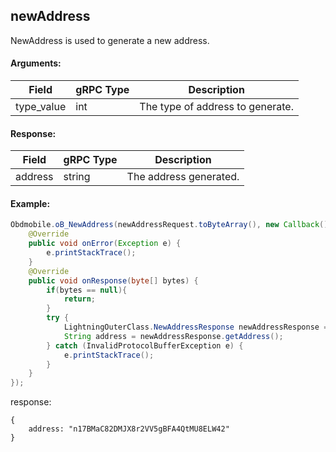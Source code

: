 ## newAddress

NewAddress is used to generate a new address.

#### Arguments:
| Field		   |	gRPC Type		|	   Description  |
| -------- 	 |	---------   |    ---------    |  
| type_value	     |	int		  |	      The type of address to generate.|


#### Response:
| Field		         |	gRPC Type		|	   Description    |
| -------- 	         |	---------       |      ---------      |  
| address            |	string	        |The address generated.|  

#### Example:

<!--
java code example
-->

```java
Obdmobile.oB_NewAddress(newAddressRequest.toByteArray(), new Callback() {
    @Override
    public void onError(Exception e) {
        e.printStackTrace();
    }
    @Override
    public void onResponse(byte[] bytes) {
        if(bytes == null){
            return;
        }
        try {
            LightningOuterClass.NewAddressResponse newAddressResponse = LightningOuterClass.NewAddressResponse.parseFrom(bytes);
            String address = newAddressResponse.getAddress();
        } catch (InvalidProtocolBufferException e) {
            e.printStackTrace();
        }
    }
});
```

<!--
下面放例子的返回结果 
-->
response:
```
{
    address: "n17BMaC82DMJX8r2VV5gBFA4QtMU8ELW42"
}
```


